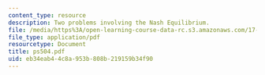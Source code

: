 ```yaml
---
content_type: resource
description: Two problems involving the Nash Equilibrium.
file: /media/https%3A/open-learning-course-data-rc.s3.amazonaws.com/17-881-game-theory-and-political-theory-fall-2004/eb34eab44c8a953b808b219159b34f90_ps504.pdf
file_type: application/pdf
resourcetype: Document
title: ps504.pdf
uid: eb34eab4-4c8a-953b-808b-219159b34f90
---
```


